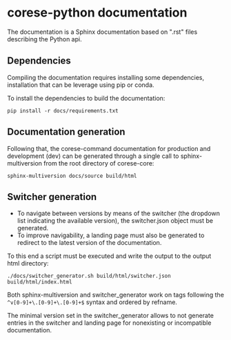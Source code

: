 # corese-python documentation

The documentation is a Sphinx documentation based on ".rst" files describing the Python api.

## Dependencies

Compiling the documentation requires installing some dependencies, installation that can be leverage using pip or conda.

To install the dependencies to build the documentation:

``` shell
pip install -r docs/requirements.txt
```

## Documentation generation

Following that, the corese-command documentation for production and development (dev) can be generated through a single call to sphinx-multiversion from the root directory of corese-core:

``` shell
sphinx-multiversion docs/source build/html
```

## Switcher generation

- To navigate between versions by means of the switcher (the dropdown list indicating the available version), the switcher.json object must be generated.
- To improve navigability, a landing page must also be generated to redirect to the latest version of the documentation.

To this end a script must be executed and write the output to the output html directory:

```shell
./docs/switcher_generator.sh build/html/switcher.json build/html/index.html
```

Both sphinx-multiversion and switcher_generator work on tags following the ```^v[0-9]+\.[0-9]+\.[0-9]+$``` syntax and ordered by refname.

The minimal version set in the switcher_generator allows to not generate entries in the switcher and landing page for nonexisting or incompatible documentation.
